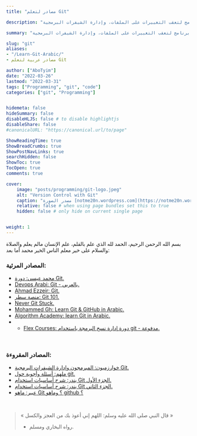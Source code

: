 ```yaml
---
title: "مصادر لتعلم Git"

description: "برنامج لتعقب التغييرات على الملفات، وإدارة الشيفرات البرمجية."

summary: "برنامج لتعقب التغييرات على الملفات، وإدارة الشيفرات البرمجية."

slug: "git"
aliases: 
- "/Learn-Git-Arabic/"
- مصادر عربية لتعلم Git

author: ["AboTyim"]
date: "2022-03-26"
lastmod: "2022-03-31"
tags: ["Programming", "git", "code"]
categories: ["git", "Programming"]


hidemeta: false
hideSummary: false
disableHLJS: false # to disable highlightjs
disableShare: false
#canonicalURL: "https://canonical.url/to/page"

ShowReadingTime: true
ShowBreadCrumbs: true
ShowPostNavLinks: true
searchHidden: false
ShowToc: true
TocOpen: true
comments: true

cover:
    image: "posts/programming/git-logo.jpeg"
    alt: "Version Control with Git"
    caption: "مصدر الصورة [notme20n.wordpress.com](https://notme20n.wordpress.com/2020/01/24/%d9%85%d8%a7%d9%87%d9%88-git-%d8%9f-%d9%88%d9%85%d8%a7%d9%87%d9%88-github-%d8%9f/)"
    relative: false # when using page bundles set this to true
    hidden: false # only hide on current single page


weight: 1
---
```




بسم الله الرحمن الرحيم، الحمد لله الذي علم بالقلم، علم الإنسان مالم يعلم والصلاة والسلام على خير معلم الناس الخير محمد أما بعد:



### المصادر المرئية:

- [محمد عيسى: دورة Git.](https://www.youtube.com/playlist?list=PLMYF6NkLrdN-UmfmBY8f-zutGmzwhTsPC)
- [Devops Arabi: Git - بالعربي.](https://www.youtube.com/playlist?list=PLLX4WuTjm3tJr3br0H1-kUDkxVUpD4ELk)
- [Ahmad Ezzeir: Git.](https://www.youtube.com/playlist?list=PLxAkp1S6wJyD8EbcoocoLZboCbwfzS-bj)
- [منصة سطر: Git 101.](https://satr.codes/courses/ZlKLfufzmW/view)
- [Never Git Stuck.](https://www.youtube.com/playlist?list=PLDz4D4ch3hrNZ5N5xoZykcT8SSWAgWMbc)
- [Mohammed Gh: Learn Git & GitHub in Arabic.](https://www.youtube.com/playlist?list=PLDCTk1kTFRGiABmCZmMXamVYVCW-D2UQ0)
- [Algorithm Academy: learn Git in Arabic.](https://www.youtube.com/watch?v=_6pQ6JXo_bM&list=PLfDx4cQoUNOYVfQs_NFNyykcqkaJ_plmK)
- - [Flex Courses: دورة إدارة نسخ البرمجة باستخدام git - مدفوعة.](https://www.flexcourses.com/courses/git-basics/)

<br>

### المصادر المقروءة:

- [خوارزميون: المبرمجون وإدارة الشيفرات البرمجية Git.](http://lgrth.me/gitbook)
- [ملهم: أسئلة وأجوبة حول git.](https://mulham.github.io/git-qa/)
- [بندر: شرح أساسيات استخدام Git الجزء الأول.](https://bandar.design/blog/%D8%B4%D8%B1%D8%AD-%D8%A3%D8%B3%D8%A7%D8%B3%D9%8A%D8%A7%D8%AA-%D8%A7%D8%B3%D8%AA%D8%AE%D8%AF%D8%A7%D9%85-git-%D8%A7%D9%84%D9%85%D8%B9%D8%B1%D9%88%D9%81-%D8%A8%D9%86%D8%B8%D8%A7%D9%85-%D8%A5%D8%AF%D8%A7%D8%B1%D8%A9-%D8%A7%D9%84%D9%86%D8%B3%D8%AE-1/)
- [بندر: شرح أساسيات استخدام Git الجزء الثاني.](https://bandar.design/blog/%D8%B4%D8%B1%D8%AD-%D8%A3%D8%B3%D8%A7%D8%B3%D9%8A%D8%A7%D8%AA-%D8%A7%D8%B3%D8%AA%D8%AE%D8%AF%D8%A7%D9%85-git-%D8%A7%D9%84%D9%85%D8%B9%D8%B1%D9%88%D9%81-%D8%A8%D9%86%D8%B8%D8%A7%D9%85-%D8%A5%D8%AF%D8%A7%D8%B1%D8%A9-%D8%A7%D9%84%D9%86%D8%B3%D8%AE-2/)
- [عبير: ماهو Git ؟ وماهو github ؟](https://notme20n.wordpress.com/2020/01/24/%d9%85%d8%a7%d9%87%d9%88-git-%d8%9f-%d9%88%d9%85%d8%a7%d9%87%d9%88-github-%d8%9f/)

<br>

> « قال النبي صلى الله عليه وسلم: اللهم إني أعوذ بك من العجز والكسل »
>
> * رواه البخاري ومسلم.
